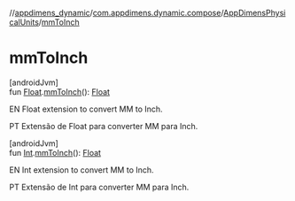 //[appdimens_dynamic](../../../README.md)/[com.appdimens.dynamic.compose](../README.md)/[AppDimensPhysicalUnits](README.md)/[mmToInch](mm-to-inch.md)

# mmToInch

[androidJvm]\
fun [Float](https://kotlinlang.org/api/core/kotlin-stdlib/kotlin/-float/index.html).[mmToInch](mm-to-inch.md)(): [Float](https://kotlinlang.org/api/core/kotlin-stdlib/kotlin/-float/index.html)

EN Float extension to convert MM to Inch.

PT Extensão de Float para converter MM para Inch.

[androidJvm]\
fun [Int](https://kotlinlang.org/api/core/kotlin-stdlib/kotlin/-int/index.html).[mmToInch](mm-to-inch.md)(): [Float](https://kotlinlang.org/api/core/kotlin-stdlib/kotlin/-float/index.html)

EN Int extension to convert MM to Inch.

PT Extensão de Int para converter MM para Inch.